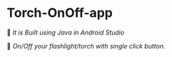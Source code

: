 
# Torch-OnOff-app


🔴 *It is Built using Java in Android Studio*

🔴 *On/Off your flashlight/torch with single click button.*
 
